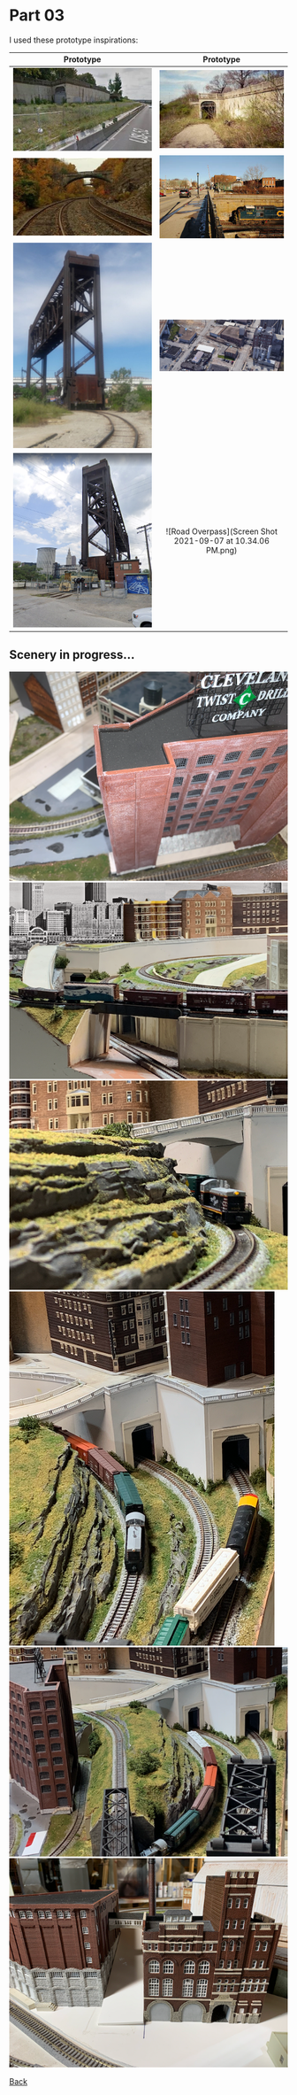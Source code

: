 # Part 03

I used these prototype inspirations:

Prototype         |        Prototype              
:----------------------------------:|:----------------------------------:
![road above railroad tracks](../part02/iu-4.jpeg)  |  ![road above railroad tracks](../part02/iu-2.jpeg) 
![cut](../part02/iu-3.jpeg)  |  ![cut](../part02/iu.jpeg)
![Lift Brideg to Whiskey Island](curveToLiftBridge.png) | ![Flats Industry](industry.png)
![Lift Bridge Road Crossing](Screen18.png) | ![Road Overpass](Screen Shot 2021-09-07 at 10.34.06 PM.png)

## Scenery in progress...

![](1.png)
![](a.png)
![](b.png)
![](c.png)
![](d.png)
![](e.png)

[Back](../Scenery.md)
